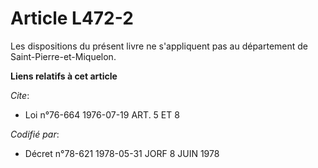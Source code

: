 # Article L472-2

Les dispositions du présent livre ne s'appliquent pas au département de Saint-Pierre-et-Miquelon.

**Liens relatifs à cet article**

_Cite_:

  - Loi n°76-664 1976-07-19 ART. 5 ET 8

_Codifié par_:

  - Décret n°78-621 1978-05-31 JORF 8 JUIN 1978
